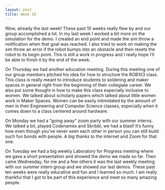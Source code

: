 ```yaml
---
layout: post
title: Week 10
---
```

Wow, already the last week! These past 10 weeks really flew by and our group accomplished a lot. In my last week I worked a bit more on the simulation for the demo. I created an end point and made the sim throw a notification when that goal was reached. I also tried to work on making the sim throw an error if the robot bumps into an obstacle and then resets the robot to its begin point. This is still a work in progress and I really hope I’ll be able to finish it by the end of the week. 

On Thursday we had another education meeting. During this meeting one of our group members pitched his idea for how to structure the ROB103 class. This class is really meant to introduce students to soldering and maker spaces in general right from the beginning of their collegiate career. We also put some thought in how to make this class especially inclusive to women. We talked about scholarly papers which talked about little women work in Maker Spaces. Women can be easily intimidated by the amount of men in their Engineering and Computer Science classes, especially when it comes down to a class centered around hardware.

On Monday we had a “going away” zoom party with our summer interns. We talked a bit, played Codenames and Skribbl, we had a blast! It’s funny how even though you’ve never seen each other in person you can still build such fun bonds with people. A big thanks to the internet and Zoom for that one. 

On Tuesday we had a big weekly Laboratory for Progress meeting where we gave a short presentation and showed the demo we made so far. Then came Wednesday, for me and a few others it was the last weekly meeting with our summer intern group and we showed our last demos. These past ten weeks were really educative and fun and I learned so much. I am really thankful that I got to be part of this experience and meet so many amazing people. 
